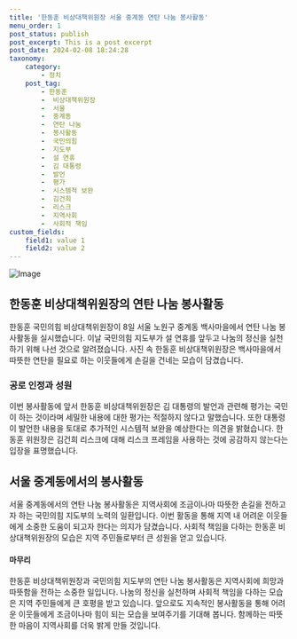 ```yaml
---
title: '한동훈 비상대책위원장 서울 중계동 연탄 나눔 봉사활동'
menu_order: 1
post_status: publish
post_excerpt: This is a post excerpt
post_date: 2024-02-08 18:24:28
taxonomy:
    category:
        - 정치
    post_tag:
        - 한동훈
        -  비상대책위원장
        -  서울
        -  중계동
        -  연탄 나눔
        -  봉사활동
        -  국민의힘
        -  지도부
        -  설 연휴
        -  김 대통령
        -  발언
        -  평가
        -  시스템적 보완
        -  김건희
        -  리스크
        -  지역사회
        -  사회적 책임
custom_fields:
    field1: value 1
    field2: value 2
---
```


![Image](https://imgnews.pstatic.net/image/449/2024/02/08/0000267599_001_20240208133301480.jpg?type=w647)

## 한동훈 비상대책위원장의 연탄 나눔 봉사활동
한동훈 국민의힘 비상대책위원장이 8일 서울 노원구 중계동 백사마을에서 연탄 나눔 봉사활동을 실시했습니다. 이날 국민의힘 지도부가 설 연휴를 앞두고 나눔의 정신을 실천하기 위해 나선 것으로 알려졌습니다. 사진 속 한동훈 비상대책위원장은 백사마을에서 따뜻한 연탄을 필요로 하는 이웃들에게 손길을 건네는 모습이 담겼습니다.
### 공로 인정과 성원
이번 봉사활동에 앞서 한동훈 비상대책위원장은 김 대통령의 발언과 관련해 평가는 국민이 하는 것이라며 세밀한 내용에 대한 평가는 적절하지 않다고 말했습니다. 또한 대통령이 발언한 내용을 토대로 추가적인 시스템적 보완을 예상한다는 의견을 밝혔습니다. 한동훈 위원장은 김건희 리스크에 대해 리스크 프레임을 사용하는 것에 공감하지 않는다는 입장을 표명했습니다.
## 서울 중계동에서의 봉사활동
서울 중계동에서의 연탄 나눔 봉사활동은 지역사회에 조금이나마 따뜻한 손길을 전하고자 하는 국민의힘 지도부의 노력의 일환입니다. 이번 활동을 통해 지역 내 어려운 이웃들에게 소중한 도움이 되고자 한다는 의지가 담겼습니다. 사회적 책임을 다하는 한동훈 비상대책위원장의 모습은 지역 주민들로부터 큰 성원을 얻고 있습니다.
#### 마무리
한동훈 비상대책위원장과 국민의힘 지도부의 연탄 나눔 봉사활동은 지역사회에 희망과 따뜻함을 전하는 소중한 일입니다. 나눔의 정신을 실천하며 사회적 책임을 다하는 모습은 지역 주민들에게 큰 호평을 받고 있습니다. 앞으로도 지속적인 봉사활동을 통해 어려운 이웃들에게 조금이나마 힘이 되는 모습을 보여주기를 기대해 봅니다. 함께하는 따뜻한 마음이 지역사회를 더욱 밝게 만들 것입니다.
